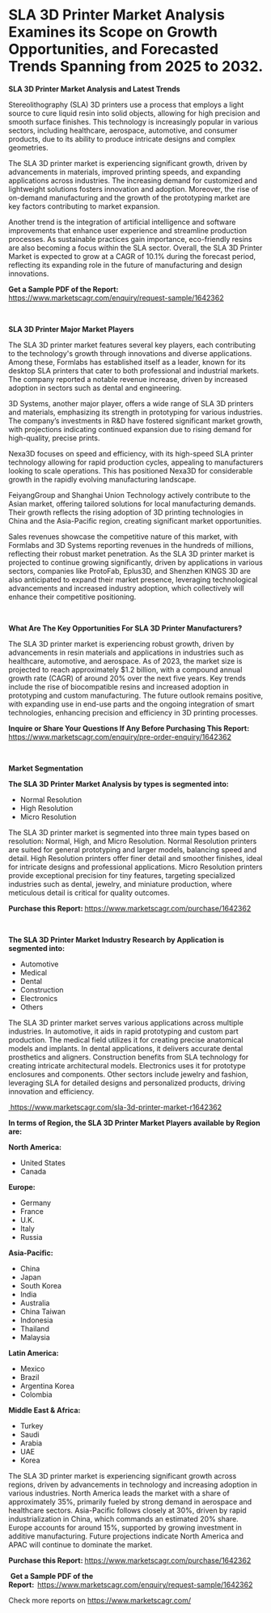 <p><h1>SLA 3D Printer Market Analysis Examines its Scope on Growth Opportunities, and Forecasted Trends Spanning from 2025 to 2032.</h1></p><p><strong>SLA 3D Printer Market Analysis and Latest Trends</strong></p>
<p><p>Stereolithography (SLA) 3D printers use a process that employs a light source to cure liquid resin into solid objects, allowing for high precision and smooth surface finishes. This technology is increasingly popular in various sectors, including healthcare, aerospace, automotive, and consumer products, due to its ability to produce intricate designs and complex geometries.</p><p>The SLA 3D printer market is experiencing significant growth, driven by advancements in materials, improved printing speeds, and expanding applications across industries. The increasing demand for customized and lightweight solutions fosters innovation and adoption. Moreover, the rise of on-demand manufacturing and the growth of the prototyping market are key factors contributing to market expansion.</p><p>Another trend is the integration of artificial intelligence and software improvements that enhance user experience and streamline production processes. As sustainable practices gain importance, eco-friendly resins are also becoming a focus within the SLA sector. Overall, the SLA 3D Printer Market is expected to grow at a CAGR of 10.1% during the forecast period, reflecting its expanding role in the future of manufacturing and design innovations.</p></p>
<p><strong>Get a Sample PDF of the Report:&nbsp;</strong> <a href="https://www.marketscagr.com/enquiry/request-sample/1642362?utm_campaign=2655&utm_medium=2&utm_source=Github&utm_content=ia&utm_term=28022025&utm_id=sla-3d-printer">https://www.marketscagr.com/enquiry/request-sample/1642362</a></p>
<p>&nbsp;</p>
<p><strong>SLA 3D Printer Major Market Players</strong></p>
<p><p>The SLA 3D printer market features several key players, each contributing to the technology's growth through innovations and diverse applications. Among these, Formlabs has established itself as a leader, known for its desktop SLA printers that cater to both professional and industrial markets. The company reported a notable revenue increase, driven by increased adoption in sectors such as dental and engineering.</p><p>3D Systems, another major player, offers a wide range of SLA 3D printers and materials, emphasizing its strength in prototyping for various industries. The company’s investments in R&D have fostered significant market growth, with projections indicating continued expansion due to rising demand for high-quality, precise prints.</p><p>Nexa3D focuses on speed and efficiency, with its high-speed SLA printer technology allowing for rapid production cycles, appealing to manufacturers looking to scale operations. This has positioned Nexa3D for considerable growth in the rapidly evolving manufacturing landscape.</p><p>FeiyangGroup and Shanghai Union Technology actively contribute to the Asian market, offering tailored solutions for local manufacturing demands. Their growth reflects the rising adoption of 3D printing technologies in China and the Asia-Pacific region, creating significant market opportunities.</p><p>Sales revenues showcase the competitive nature of this market, with Formlabs and 3D Systems reporting revenues in the hundreds of millions, reflecting their robust market penetration. As the SLA 3D printer market is projected to continue growing significantly, driven by applications in various sectors, companies like ProtoFab, Eplus3D, and Shenzhen KINGS 3D are also anticipated to expand their market presence, leveraging technological advancements and increased industry adoption, which collectively will enhance their competitive positioning.</p></p>
<p>&nbsp;</p>
<p><strong>What Are The Key Opportunities For SLA 3D Printer Manufacturers?</strong></p>
<p><p>The SLA 3D printer market is experiencing robust growth, driven by advancements in resin materials and applications in industries such as healthcare, automotive, and aerospace. As of 2023, the market size is projected to reach approximately $1.2 billion, with a compound annual growth rate (CAGR) of around 20% over the next five years. Key trends include the rise of biocompatible resins and increased adoption in prototyping and custom manufacturing. The future outlook remains positive, with expanding use in end-use parts and the ongoing integration of smart technologies, enhancing precision and efficiency in 3D printing processes.</p></p>
<p><strong>Inquire or Share Your Questions If Any Before Purchasing This Report:</strong> <a href="https://www.marketscagr.com/enquiry/pre-order-enquiry/1642362?utm_campaign=2655&utm_medium=2&utm_source=Github&utm_content=ia&utm_term=28022025&utm_id=sla-3d-printer">https://www.marketscagr.com/enquiry/pre-order-enquiry/1642362</a></p>
<p>&nbsp;</p>
<p><strong>Market Segmentation</strong></p>
<p><strong>The SLA 3D Printer Market Analysis by types is segmented into:</strong></p>
<p><ul><li>Normal Resolution</li><li>High Resolution</li><li>Micro Resolution</li></ul></p>
<p><p>The SLA 3D printer market is segmented into three main types based on resolution: Normal, High, and Micro Resolution. Normal Resolution printers are suited for general prototyping and larger models, balancing speed and detail. High Resolution printers offer finer detail and smoother finishes, ideal for intricate designs and professional applications. Micro Resolution printers provide exceptional precision for tiny features, targeting specialized industries such as dental, jewelry, and miniature production, where meticulous detail is critical for quality outcomes.</p></p>
<p><strong>Purchase this Report:&nbsp;</strong><a href="https://www.marketscagr.com/purchase/1642362?utm_campaign=2655&utm_medium=2&utm_source=Github&utm_content=ia&utm_term=28022025&utm_id=sla-3d-printer">https://www.marketscagr.com/purchase/1642362</a></p>
<p>&nbsp;</p>
<p><strong>The SLA 3D Printer Market Industry Research by Application is segmented into:</strong></p>
<p><ul><li>Automotive</li><li>Medical</li><li>Dental</li><li>Construction</li><li>Electronics</li><li>Others</li></ul></p>
<p><p>The SLA 3D printer market serves various applications across multiple industries. In automotive, it aids in rapid prototyping and custom part production. The medical field utilizes it for creating precise anatomical models and implants. In dental applications, it delivers accurate dental prosthetics and aligners. Construction benefits from SLA technology for creating intricate architectural models. Electronics uses it for prototype enclosures and components. Other sectors include jewelry and fashion, leveraging SLA for detailed designs and personalized products, driving innovation and efficiency.</p></p>
<p><a href="https://www.marketscagr.com/sla-3d-printer-market-r1642362?utm_campaign=2655&utm_medium=2&utm_source=Github&utm_content=ia&utm_term=28022025&utm_id=sla-3d-printer">&nbsp;https://www.marketscagr.com/sla-3d-printer-market-r1642362</a></p>
<p><strong>In terms of Region, the SLA 3D Printer Market Players available by Region are:</strong></p>
<p>
    <p> <strong> North America: </strong>
        <ul>
            <li>United States</li>
            <li>Canada</li>
        </ul>
        </p> 
    <p> <strong> Europe: </strong>
        <ul>
            <li>Germany</li>
            <li>France</li>
            <li>U.K.</li>
            <li>Italy</li>
            <li>Russia</li>
        </ul>
        </p> 
    <p> <strong> Asia-Pacific: </strong>
        <ul>
            <li>China</li>
            <li>Japan</li>
            <li>South Korea</li>
            <li>India</li>
            <li>Australia</li>
            <li>China Taiwan</li>
            <li>Indonesia</li>
            <li>Thailand</li>
            <li>Malaysia</li>
        </ul>
        </p> 
    <p> <strong> Latin America: </strong>
        <ul>
            <li>Mexico</li>
            <li>Brazil</li>
            <li>Argentina Korea</li>
            <li>Colombia</li>
        </ul>
        </p> 
    <p> <strong> Middle East & Africa: </strong>
        <ul>
            <li>Turkey</li>
            <li>Saudi</li>
            <li>Arabia</li>
            <li>UAE</li>
            <li>Korea</li>
        </ul>
    </p>
    </p>
<p><p>The SLA 3D printer market is experiencing significant growth across regions, driven by advancements in technology and increasing adoption in various industries. North America leads the market with a share of approximately 35%, primarily fueled by strong demand in aerospace and healthcare sectors. Asia-Pacific follows closely at 30%, driven by rapid industrialization in China, which commands an estimated 20% share. Europe accounts for around 15%, supported by growing investment in additive manufacturing. Future projections indicate North America and APAC will continue to dominate the market.</p></p>
<p><strong>Purchase this Report: </strong><a href="https://www.marketscagr.com/purchase/1642362?utm_campaign=2655&utm_medium=2&utm_source=Github&utm_content=ia&utm_term=28022025&utm_id=sla-3d-printer">https://www.marketscagr.com/purchase/1642362</a></p>
<p>&nbsp;<strong>Get a Sample PDF of the Report:&nbsp;&nbsp;</strong><a href="https://www.marketscagr.com/enquiry/request-sample/1642362?utm_campaign=2655&utm_medium=2&utm_source=Github&utm_content=ia&utm_term=28022025&utm_id=sla-3d-printer">https://www.marketscagr.com/enquiry/request-sample/1642362</a></p>
<p><strong></strong></p>
<p>Check more reports on <a href="https://www.marketscagr.com/?utm_campaign=2655&utm_medium=2&utm_source=Github&utm_content=ia&utm_term=28022025&utm_id=sla-3d-printer">https://www.marketscagr.com/</a></p>